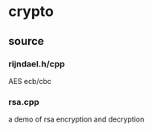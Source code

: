 # crypto

## source

### rijndael.h/cpp  

AES ecb/cbc  

### rsa.cpp

a demo of rsa encryption and decryption
